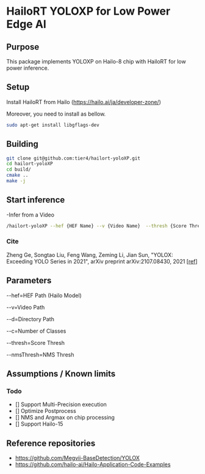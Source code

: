 # HailoRT YOLOXP for Low Power Edge AI

## Purpose

This package implements YOLOXP on Hailo-8 chip with HailoRT for low power inference.
## Setup

Install HailoRT from Hailo (https://hailo.ai/ja/developer-zone/)

Moreover, you need to install as bellow.
```bash
sudo apt-get install libgflags-dev
```

## Building

```bash
git clone git@github.com:tier4/hailort-yoloXP.git
cd hailort-yoloXP
cd build/
cmake ..
make -j
```

## Start inference

-Infer from a Video

```bash
/hailort-yoloXP --hef {HEF Name} --v {Video Name}  --thresh {Score Thresh} --c {numClasses}
```

### Cite

Zheng Ge, Songtao Liu, Feng Wang, Zeming Li, Jian Sun, "YOLOX: Exceeding YOLO Series in 2021", arXiv preprint arXiv:2107.08430, 2021 [[ref](https://arxiv.org/abs/2107.08430)]


## Parameters

--hef=HEF Path (Hailo Model)

--v=Video Path

--d=Directory Path

--c=Number of Classes

--thresh=Score Thresh

--nmsThresh=NMS Thresh

## Assumptions / Known limits

### Todo

- [] Support Multi-Precision execution
- [] Optimize Postprocess
- [] NMS and Argmax on chip processing
- [] Support Hailo-15

## Reference repositories

- <https://github.com/Megvii-BaseDetection/YOLOX>
- <https://github.com/hailo-ai/Hailo-Application-Code-Examples>
